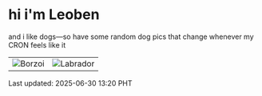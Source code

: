 # hi i'm Leoben

and i like dogs—so have some random dog pics that change whenever my CRON feels like it

|  |  |
|--------|----------|
| ![Borzoi](https://random-dog-vercel.vercel.app/api/random-borzoi?v=1751260856) | ![Labrador](https://random-dog-vercel.vercel.app/api/random-labrador?v=1751260856) |

Last updated: 2025-06-30 13:20 PHT
